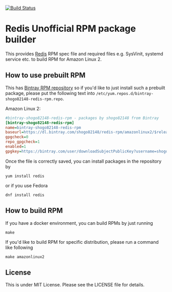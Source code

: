 
[![Build Status](https://travis-ci.com/shogo82148/redis-rpm.svg?branch=master)](https://travis-ci.com/shogo82148/redis-rpm)

# Redis Unofficial RPM package builder

This provides [Redis](https://redis.io/) RPM spec file and required files e.g. SysVinit, systemd service etc. to build RPM for Amazon Linux 2.


## How to use prebuilt RPM

This has [Bintray RPM repository](https://bintray.com/beta/#/shogo82148/redis-rpm?tab=packages) so if you'd like to just install such a prebuilt package,
please put the following text into `/etc/yum.repos.d/bintray-shogo82148-redis-rpm.repo`.

Amazon Linux 2:

```ini
#bintray-shogo82148-redis-rpm - packages by shogo82148 from Bintray
[bintray-shogo82148-redis-rpm]
name=bintray-shogo82148-redis-rpm
baseurl=https://dl.bintray.com/shogo82148/redis-rpm/amazonlinux2/$releasever/$basearch/
gpgcheck=0
repo_gpgcheck=1
enabled=1
gpgkey=https://bintray.com/user/downloadSubjectPublicKey?username=shogo82148
```

Once the file is correctly saved, you can install packages in the repository by

```
yum install redis
```

or if you use Fedora

```
dnf install redis
```

## How to build RPM

If you have a docker environment, you can build RPMs by just running

```
make
```

If you'd like to build RPM for specific distribution, please run a command like following

```
make amazonlinux2
```

## License

This is under MIT License. Please see the LICENSE file for details.
